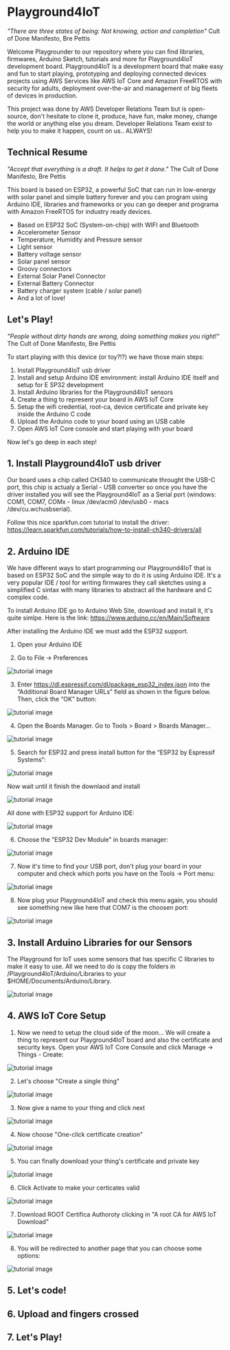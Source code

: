 # Playground4IoT

*"There are three states of being: Not knowing, action and completion"*
Cult of Done Manifesto, Bre Pettis

Welcome Playgrounder to our repository where you can find libraries, firmwares, Arduino Sketch, tutorials and more for Playground4IoT development board. Playground4IoT is a development board that make easy and fun to start playing, prototyping and deploying connected devices projects using AWS Services like AWS IoT Core and Amazon FreeRTOS with security for adults, deployment over-the-air and management of big fleets of devices in production.

This project was done by AWS Developer Relations Team but is open-source, don't hesitate to clone it, produce, have fun, make money, change the world or anything else you dream. Developer Relations Team exist to help you to make it happen, count on us.. ALWAYS!

## Technical Resume

*"Accept that everything is a draft. It helps to get it done."*
The Cult of Done Manifesto, Bre Pettis

This board is based on ESP32, a powerful SoC that can run in low-energy with solar panel and simple battery forever and you can program using Arduino IDE, libraries and frameworks or you can go deeper and programa with Amazon FreeRTOS for industry ready devices.

* Based on ESP32 SoC (System-on-chip) with WIFI and Bluetooth
* Accelerometer Sensor
* Temperature, Humidity and Pressure sensor
* Light sensor
* Battery voltage sensor
* Solar panel sensor
* Groovy connectors
* External Solar Panel Connector
* External Battery Connector
* Battery charger system (cable / solar panel)
* And a lot of love!

## Let's Play!

*"People without dirty hands are wrong, doing something makes you right!"*
The Cult of Done Manifesto, Bre Pettis

To start playing with this device (or toy?!?) we have those main steps:
1. Install Playground4IoT usb driver
1. Install and setup Arduino IDE environment: install Arduino IDE itself and setup for E	SP32 development 
1. Install Arduino libraries for the Playground4IoT sensors
1. Create a thing to represent your board in AWS IoT Core
1. Setup the wifi credential, root-ca, device certificate and private key inside the Arduino C code
1. Upload the Arduino code to your board using an USB cable
1. Open AWS IoT Core console and start playing with your board

Now let's go deep in each step!

## 1. Install Playground4IoT usb driver

Our board uses a chip called CH340 to communicate throught the USB-C port, this chip is actualy a Serial - USB converter so once you have the driver installed you will see the Playground4IoT as a Serial port (windows: COM1, COM7, COMx - linux /dev/acm0 /dev/usb0 - macs /dev/cu.wchusbserial).

Follow this nice sparkfun.com tutorial to install the driver: https://learn.sparkfun.com/tutorials/how-to-install-ch340-drivers/all

## 2. Arduino IDE

We have different ways to start programming our Playground4IoT that is based on ESP32 SoC and the simple way to do it is using Arduino IDE. It's a very popular IDE / tool for writing firmwares they call sketches using a simplified C sintax with many libraries to abstract all the hardware and C complex code.

To install Arduino IDE go to Arduino Web Site, download and install it, it's quite simlpe. Here is the link: https://www.arduino.cc/en/Main/Software

After installing the Arduino IDE we must add the ESP32 support. 

1) Open your Arduino IDE

2) Go to File -> Preferences

![tutorial image](/img/01.png)

3) Enter https://dl.espressif.com/dl/package_esp32_index.json into the “Additional Board Manager URLs” field as shown in the figure below. Then, click the “OK” button:

![tutorial image](/img/02.png)

4) Open the Boards Manager. Go to Tools > Board > Boards Manager…

![tutorial image](/img/03.png)

5) Search for ESP32 and press install button for the “ESP32 by Espressif Systems“:

![tutorial image](/img/04.png)

Now wait until it finish the downlaod and install

![tutorial image](/img/05.png)

All done with ESP32 support for Arduino IDE:

![tutorial image](/img/06.png)

6) Choose the "ESP32 Dev Module" in boards manager:

![tutorial image](/img/07.png)

7) Now it's time to find your USB port, don't plug your board in your computer and check which ports you have on the Tools -> Port menu:

![tutorial image](/img/08.png)

8) Now plug your Playground4IoT and check this menu again, you should see something new like here that COM7 is the choosen port:

![tutorial image](/img/09.png)


## 3. Install Arduino Libraries for our Sensors

The Playground for IoT uses some sensors that has specific C libraries to make it easy to use. All we need to do is copy the folders in /Playground4IoT/Arduino/Libraries to your $HOME/Documents/Arduino/Library.

![tutorial image](/img/libs.png)


## 4. AWS IoT Core Setup

1) Now we need to setup the cloud side of the moon... We will create a thing to represent our Playground4IoT board and also the certificate and security keys. Open your AWS IoT Core Console and click Manage -> Things - Create:

![tutorial image](/img/awsiot-01.png)

2) Let's choose "Create a single thing"

![tutorial image](/img/awsiot-02.png)

3) Now give a name to your thing and click next

![tutorial image](/img/awsiot-03.png)

4) Now choose "One-click certificate creation"

![tutorial image](/img/awsiot-04.png)

5) You can finally download your thing's certificate and private key

![tutorial image](/img/awsiot-05.png)

6) Click Activate to make your certicates valid

![tutorial image](/img/awsiot-06.png)

7) Download ROOT Certifica Authoroty clicking in "A root CA for AWS IoT Download"

![tutorial image](/img/awsiot-06.png)

8) You will be redirected to another page that you can choose some options:

![tutorial image](/img/awsiot-07.png)

## 5. Let's code!

## 6. Upload and fingers crossed

## 7. Let's Play! 

	